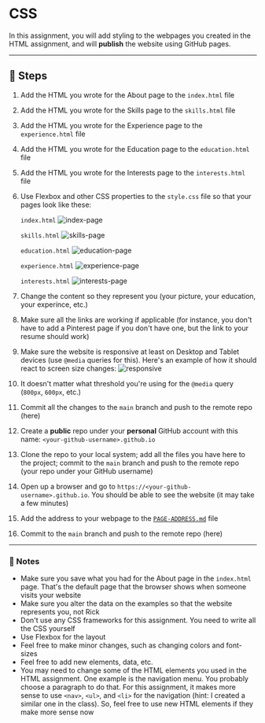 # CSS
In this assignment, you will add styling to the webpages you created in the HTML assignment, and will **publish** the website using GitHub pages.

---

## :foot: Steps
1. Add the HTML you wrote for the About page to the `index.html` file
1. Add the HTML you wrote for the Skills page to the `skills.html` file
1. Add the HTML you wrote for the Experience page to the `experience.html` file
1. Add the HTML you wrote for the Education page to the `education.html` file
1. Add the HTML you wrote for the Interests page to the `interests.html` file
1. Use Flexbox and other CSS properties to the `style.css` file so that your pages look like these:

    `index.html`
    ![index-page](https://res.cloudinary.com/mkf/image/upload/v1674680283/ENSF-381/labs/flexbox/about_paafuq.png)

    `skills.html`
    ![skills-page](https://res.cloudinary.com/mkf/image/upload/v1674680283/ENSF-381/labs/flexbox/skills_kudlfj.png)

    `education.html`
    ![education-page](https://res.cloudinary.com/mkf/image/upload/v1674680283/ENSF-381/labs/flexbox/education_d9hixu.png)

    `experience.html`
    ![experience-page](https://res.cloudinary.com/mkf/image/upload/v1674680283/ENSF-381/labs/flexbox/experience_zjyrux.png)

    `interests.html`
    ![interests-page](https://res.cloudinary.com/mkf/image/upload/v1674680283/ENSF-381/labs/flexbox/interests_oa1rhh.png)

1. Change the content so they represent you (your picture, your education, your experince, etc.)
1. Make sure all the links are working if applicable (for instance, you don't have to add a Pinterest page if you don't have one, but the link to your resume should work)
1. Make sure the website is responsive at least on Desktop and Tablet devices (use `@media` queries for this). Here's an example of how it should react to screen size changes:
    ![responsive](https://res.cloudinary.com/mkf/image/upload/v1674681793/ENSF-381/labs/flexbox/responsive-small_nakjwj.gif)

1. It doesn't matter what threshold you're using for the `@media` query (`800px`, `600px`, etc.)
1. Commit all the changes to the `main` branch and push to the remote repo (here)
1. Create a **public** repo under your **personal** GitHub account with this name: `<your-github-username>.github.io`
1. Clone the repo to your local system; add all the files you have here to the project; commit to the `main` branch and push to the remote repo (your repo under your GitHub username)
1. Open up a browser and go to `https://<your-github-username>.github.io`. You should be able to see the website (it may take a few minutes)
1. Add the address to your webpage to the [`PAGE-ADDRESS.md`](./PAGE-ADDRESS.md) file
1. Commit to the `main` branch and push to the remote repo (here)

---

### :page_with_curl: Notes
- Make sure you save what you had for the About page in the `index.html` page. That's the default page that the browser shows when someone visits your website
- Make sure you alter the data on the examples so that the website represents you, not Rick
- Don't use any CSS frameworks for this assignment. You need to write all the CSS yourself
- Use Flexbox for the layout
- Feel free to make minor changes, such as changing colors and font-sizes
- Feel free to add new elements, data, etc.
- You may need to change some of the HTML elements you used in the HTML assignment. One example is the navigation menu. You probably choose a paragraph to do that. For this assignment, it makes more sense to use `<nav>`, `<ul>`, and `<li>` for the navigation (hint: I created a similar one in the class). So, feel free to use new HTML elements if they make more sense now